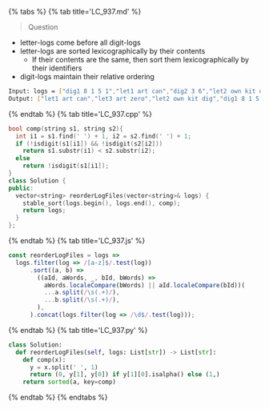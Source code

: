{% tabs %}
{% tab title='LC_937.md' %}

> Question

* letter-logs come before all digit-logs
* letter-logs are sorted lexicographically by their contents
  * If their contents are the same, then sort them lexicographically by their identifiers
* digit-logs maintain their relative ordering

```sh
Input: logs = ["dig1 8 1 5 1","let1 art can","dig2 3 6","let2 own kit dig","let3 art zero"]
Output: ["let1 art can","let3 art zero","let2 own kit dig","dig1 8 1 5 1","dig2 3 6"]
```

{% endtab %}
{% tab title='LC_937.cpp' %}

```cpp
bool comp(string s1, string s2){
  int i1 = s1.find(' ') + 1, i2 = s2.find(' ') + 1;
  if (!isdigit(s1[i1]) && !isdigit(s2[i2]))
    return s1.substr(i1) < s2.substr(i2);
  else
    return !isdigit(s1[i1]);
}
class Solution {
public:
  vector<string> reorderLogFiles(vector<string>& logs) {
    stable_sort(logs.begin(), logs.end(), comp);
    return logs;
  }
};
```

{% endtab %}
{% tab title='LC_937.js' %}

```js
const reorderLogFiles = logs =>
  logs.filter(log => /[a-z]$/.test(log))
      .sort((a, b) =>
        ((aId, aWords, _, bId, bWords) =>
          aWords.localeCompare(bWords) || aId.localeCompare(bId))(
          ...a.split(/\s(.+)/),
          ...b.split(/\s(.+)/),
        ),
      ).concat(logs.filter(log => /\d$/.test(log)));
```

{% endtab %}
{% tab title='LC_937.py' %}

```py
class Solution:
  def reorderLogFiles(self, logs: List[str]) -> List[str]:
    def comp(x):
      y = x.split(' ', 1)
      return (0, y[1], y[0]) if y[1][0].isalpha() else (1,)
    return sorted(a, key=comp)
```

{% endtab %}
{% endtabs %}
